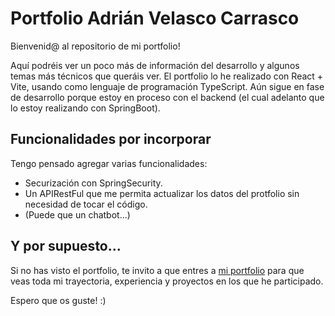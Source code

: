 # Portfolio Adrián Velasco Carrasco

Bienvenid@ al repositorio de mi portfolio!

Aquí podréis ver un poco más de información del desarrollo y algunos temas más técnicos que queráis ver.
El portfolio lo he realizado con React + Vite, usando como lenguaje de programación TypeScript. Aún sigue en fase de desarrollo porque estoy en proceso con el backend (el cual adelanto que lo estoy realizando con 
SpringBoot). 

## Funcionalidades por incorporar

Tengo pensado agregar varias funcionalidades:
  - Securización con SpringSecurity.
  - Un APIRestFul que me permita actualizar los datos del protfolio sin necesidad de tocar el código.
  - (Puede que un chatbot...)

## Y por supuesto...

Si no has visto el portfolio, te invito a que entres a [mi portfolio]("http://www.adri-develop.com") para que veas toda mi trayectoria, experiencia y proyectos en los que he participado.

Espero que os guste! :)
